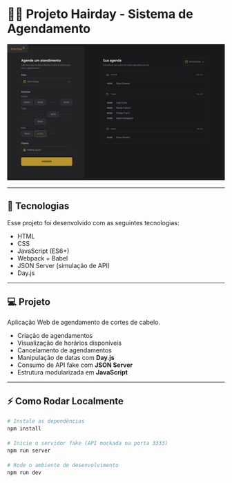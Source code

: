 # 💇‍♀️ Projeto Hairday - Sistema de Agendamento

![Capa do projeto](./src/assets/header-hairday.jpg)

---

## 🚀 Tecnologias

Esse projeto foi desenvolvido com as seguintes tecnologias:

- HTML  
- CSS  
- JavaScript (ES6+)  
- Webpack + Babel  
- JSON Server (simulação de API)  
- Day.js  

---

## 💻 Projeto

Aplicação Web de agendamento de cortes de cabelo.  

- Criação de agendamentos  
- Visualização de horários disponíveis  
- Cancelamento de agendamentos  
- Manipulação de datas com **Day.js**  
- Consumo de API fake com **JSON Server**  
- Estrutura modularizada em **JavaScript**  

---

## ⚡ Como Rodar Localmente


```bash
# Instale as dependências
npm install

# Inicie o servidor fake (API mockada na porta 3333)
npm run server

# Rode o ambiente de desenvolvimento
npm run dev
